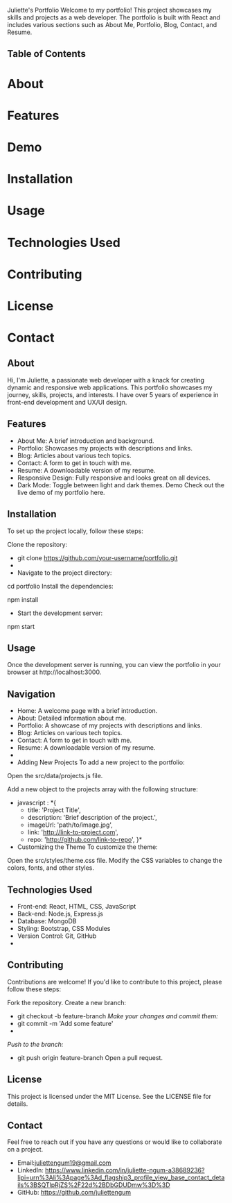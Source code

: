 Juliette's Portfolio
Welcome to my portfolio! This project showcases my skills and projects as a web developer. The portfolio is built with React and includes various sections such as About Me, Portfolio, Blog, Contact, and Resume.

## Table of Contents
# About
# Features
# Demo
# Installation
# Usage
# Technologies Used
# Contributing
# License
# Contact
## About
Hi, I'm Juliette, a passionate web developer with a knack for creating dynamic and responsive web applications. This portfolio showcases my journey, skills, projects, and interests. I have over 5 years of experience in front-end development and UX/UI design.

## Features
* About Me: A brief introduction and background.
* Portfolio: Showcases my projects with descriptions and links.
* Blog: Articles about various tech topics.
* Contact: A form to get in touch with me.
* Resume: A downloadable version of my resume.
* Responsive Design: Fully responsive and looks great on all devices.
* Dark Mode: Toggle between light and dark themes.
Demo
Check out the live demo of my portfolio here.

## Installation
To set up the project locally, follow these steps:

Clone the repository:

* git clone https://github.com/your-username/portfolio.git
* 
* Navigate to the project directory:

cd portfolio
Install the dependencies:

npm install

* Start the development server:

npm start

## Usage
Once the development server is running, you can view the portfolio in your browser at http://localhost:3000.

## Navigation
* Home: A welcome page with a brief introduction.
* About: Detailed information about me.
* Portfolio: A showcase of my projects with descriptions and links.
* Blog: Articles on various tech topics.
* Contact: A form to get in touch with me.
* Resume: A downloadable version of my resume.
* 
* Adding New Projects
To add a new project to the portfolio:

Open the src/data/projects.js file.

Add a new object to the projects array with the following structure:

* javascript :
*{
  * title: 'Project Title',
  * description: 'Brief description of the project.',
  * imageUrl: 'path/to/image.jpg',
  * link: 'http://link-to-project.com',
  * repo: 'http://github.com/link-to-repo',
}*
* Customizing the Theme
To customize the theme:

Open the src/styles/theme.css file.
Modify the CSS variables to change the colors, fonts, and other styles.

## Technologies Used
* Front-end: React, HTML, CSS, JavaScript
* Back-end: Node.js, Express.js
* Database: MongoDB
* Styling: Bootstrap, CSS Modules
* Version Control: Git, GitHub
* 
## Contributing
Contributions are welcome! If you'd like to contribute to this project, please follow these steps:

Fork the repository.
Create a new branch:
* git checkout -b feature-branch
*Make your changes and commit them:*
* git commit -m 'Add some feature'
* 
*Push to the branch:*
* git push origin feature-branch
Open a pull request.

## License
This project is licensed under the MIT License. See the LICENSE file for details.

## Contact
Feel free to reach out if you have any questions or would like to collaborate on a project.

* Email:juliettengum19@gmail.com
* LinkedIn: https://www.linkedin.com/in/juliette-ngum-a38689236?lipi=urn%3Ali%3Apage%3Ad_flagship3_profile_view_base_contact_details%3BSQTlpRjZS%2F22d%2BDbGDUDmw%3D%3D
* GitHub: https://github.com/juliettengum
